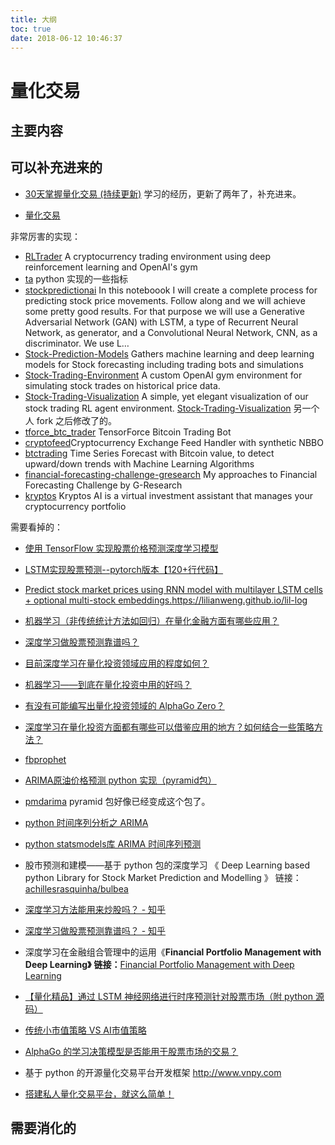 ```yaml
---
title: 大纲
toc: true
date: 2018-06-12 10:46:37
---
```

# 量化交易


## 主要内容



## 可以补充进来的



- [30天掌握量化交易 (持续更新)](https://github.com/Rockyzsu/stock) 学习的经历，更新了两年了，补充进来。

- [量化交易](http://wiki.greenwicher.com/2018/01/05/zhihu-live-101-quant-trading-1/)

非常厉害的实现：

- [RLTrader](https://github.com/notadamking/RLTrader)  A cryptocurrency trading environment using deep reinforcement learning and OpenAI's gym
- [ta](https://github.com/bukosabino/ta) python 实现的一些指标
- [stockpredictionai](https://github.com/borisbanushev/stockpredictionai) In this noteboook I will create a complete process for predicting stock price movements. Follow along and we will achieve some pretty good results. For that purpose we will use a Generative Adversarial Network (GAN) with LSTM, a type of Recurrent Neural Network, as generator, and a Convolutional Neural Network, CNN, as a discriminator. We use L…
- [Stock-Prediction-Models](https://github.com/huseinzol05/Stock-Prediction-Models) Gathers machine learning and deep learning models for Stock forecasting including trading bots and simulations
- [Stock-Trading-Environment](https://github.com/notadamking/Stock-Trading-Environment) A custom OpenAI gym environment for simulating stock trades on historical price data.
- [Stock-Trading-Visualization](https://github.com/notadamking/Stock-Trading-Visualization) A simple, yet elegant visualization of our stock trading RL agent environment.  [Stock-Trading-Visualization](https://github.com/Draichi/Stock-Trading-Visualization) 另一个人 fork 之后修改了的。
- [tforce_btc_trader](https://github.com/lefnire/tforce_btc_trader) TensorForce Bitcoin Trading Bot
- [cryptofeed](https://github.com/bmoscon/cryptofeed)Cryptocurrency Exchange Feed Handler with synthetic NBBO
- [btctrading](https://github.com/bukosabino/btctrading) Time Series Forecast with Bitcoin value, to detect upward/down trends with Machine Learning Algorithms
- [financial-forecasting-challenge-gresearch](https://github.com/bukosabino/financial-forecasting-challenge-gresearch) My approaches to Financial Forecasting Challenge by G-Research
- [kryptos](https://github.com/produvia/kryptos) Kryptos AI is a virtual investment assistant that manages your cryptocurrency portfolio



需要看掉的：

- [使用 TensorFlow 实现股票价格预测深度学习模型](https://cloud.tencent.com/developer/article/1042820)
- [LSTM实现股票预测--pytorch版本【120+行代码】](https://blog.csdn.net/a19990412/article/details/85139058)
- [Predict stock market prices using RNN model with multilayer LSTM cells + optional multi-stock embeddings.](https://github.com/lilianweng/stock-rnn)https://lilianweng.github.io/lil-log


- [机器学习（非传统统计方法如回归）在量化金融方面有哪些应用？](https://www.zhihu.com/question/27420308/answer/95843549)


- [深度学习做股票预测靠谱吗？](https://www.zhihu.com/question/54542998)
- [目前深度学习在量化投资领域应用的程度如何？](https://www.zhihu.com/question/41416465)
- [机器学习——到底在量化投资中用的好吗？](https://www.zhihu.com/question/64347446)
- [有没有可能编写出量化投资领域的 AlphaGo Zero？](https://www.zhihu.com/question/66913061)
- [深度学习在量化投资方面都有哪些可以借鉴应用的地方？如何结合一些策略方法？](https://www.zhihu.com/question/37206923)


- [fbprophet](https://facebook.github.io/prophet/docs/installation.html)

- [ARIMA原油价格预测 python 实现（pyramid包）](https://zhuanlan.zhihu.com/p/39533849)
- [pmdarima](https://github.com/tgsmith61591/pmdarima) pyramid 包好像已经变成这个包了。
- [python 时间序列分析之 ARIMA](https://blog.csdn.net/u010414589/article/details/49622625)
- [python statsmodels库 ARIMA 时间序列预测](https://blog.csdn.net/sebastien23/article/details/80871069)


- 股市预测和建模——基于 python 包的深度学习  《 Deep Learning based python Library for Stock Market Prediction and Modelling 》
链接：[achillesrasquinha/bulbea](https://link.zhihu.com/?target=https%3A//github.com/achillesrasquinha/bulbea%3F1024gh)
- [深度学习方法能用来炒股吗？ - 知乎](https://www.zhihu.com/question/29802799/answer/120096254?1024gh)
- [深度学习做股票预测靠谱吗？ - 知乎](https://www.zhihu.com/question/54542998?1024gh)
- 深度学习在金融组合管理中的运用《**Financial Portfolio Management with Deep Learning》** **链接：**[Financial Portfolio Management with Deep Learning](https://link.zhihu.com/?target=https%3A//theinformationageblog.wordpress.com/2016/12/21/financial-portfolio-management-with-deep-learning/%3F1024gh)
- [【量化精品】通过 LSTM 神经网络进行时序预测针对股票市场（附 python 源码）](https://link.zhihu.com/?target=http%3A//mp.weixin.qq.com/s%3F__biz%3DMzAxNTc0Mjg0Mg%3D%3D%26mid%3D2653284793%26idx%3D1%26sn%3D76c954a5a8006c815565d8669411f983%26chksm%3D802e2bacb759a2ba4dd2ad122fe7cd99ab85ed29900b212189ab0af36749123c9e39b422363b%26mpshare%3D1%26scene%3D1%26srcid%3D0322LhY8MOAKFVOOwNk8l99N%23rd)
- [传统小市值策略 VS AI市值策略](https://link.zhihu.com/?target=https%3A//community.bigquant.com/t/%25E4%25BC%25A0%25E7%25BB%259F%25E5%25B0%258F%25E5%25B8%2582%25E5%2580%25BC%25E7%25AD%2596%25E7%2595%25A5-VS-AI%25E5%25B8%2582%25E5%2580%25BC%25E7%25AD%2596%25E7%2595%25A5/119%3F1024gh)



- [AlphaGo 的学习决策模型是否能用于股票市场的交易？](https://www.zhihu.com/question/41229493)

- 基于 python 的开源量化交易平台开发框架 http://www.vnpy.com
- [搭建私人量化交易平台，就这么简单！](https://www.jianshu.com/p/bf6c4a9818c1)
## 需要消化的
